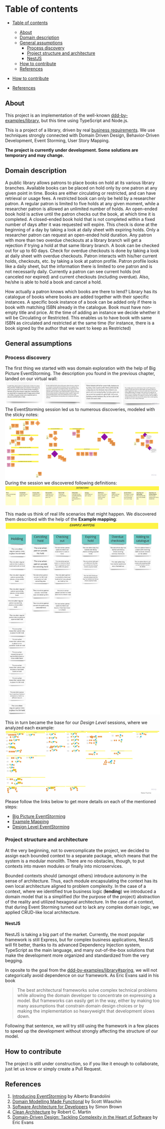 # Table of contents

- [Table of contents](#table-of-contents)

  - [About](#about)
  - [Domain description](#domain-description)
  - [General assumptions](#general-assumptions)
    - [Process discovery](#process-discovery)
    - [Project structure and architecture](#project-structure-and-architecture)
    - [NestJS](#nestjs)
  - [How to contribute](#how-to-contribute)
  - [References](#references)

- [How to contribute](#how-to-contribute)
- [References](#references)

## About

This project is an implementation of the well-known [ddd-by-examples/library](https://github.com/ddd-by-examples/library), but this time using TypeScript and Node.js.

This is a project of a library, driven by real [business requirements](#domain-description).
We use techniques strongly connected with Domain Driven Design, Behavior-Driven Development,
Event Storming, User Story Mapping.

**The project is currently under development. Some solutions are temporary and may change.**

## Domain description

A public library allows patrons to place books on hold at its various library branches.
Available books can be placed on hold only by one patron at any given point in time.
Books are either circulating or restricted, and can have retrieval or usage fees.
A restricted book can only be held by a researcher patron. A regular patron is limited
to five holds at any given moment, while a researcher patron is allowed an unlimited number
of holds. An open-ended book hold is active until the patron checks out the book, at which time it
is completed. A closed-ended book hold that is not completed within a fixed number of
days after it was requested will expire. This check is done at the beginning of a day by
taking a look at daily sheet with expiring holds. Only a researcher patron can request
an open-ended hold duration. Any patron with more than two overdue checkouts at a library
branch will get a rejection if trying a hold at that same library branch. A book can be
checked out for up to 60 days. Check for overdue checkouts is done by taking a look at
daily sheet with overdue checkouts. Patron interacts with his/her current holds, checkouts, etc.
by taking a look at patron profile. Patron profile looks like a daily sheet, but the
information there is limited to one patron and is not necessarily daily. Currently a
patron can see current holds (not canceled nor expired) and current checkouts (including overdue).
Also, he/she is able to hold a book and cancel a hold.

How actually a patron knows which books are there to lend? Library has its catalogue of
books where books are added together with their specific instances. A specific book
instance of a book can be added only if there is book with matching ISBN already in
the catalogue. Book must have non-empty title and price. At the time of adding an instance
we decide whether it will be Circulating or Restricted. This enables
us to have book with same ISBN as circulated and restricted at the same time (for instance,
there is a book signed by the author that we want to keep as Restricted)

## General assumptions

### Process discovery

The first thing we started with was domain exploration with the help of Big Picture EventStorming.
The description you found in the previous chapter, landed on our virtual wall:  
![Event Storming Domain description](docs/images/eventstorming-domain-desc.png)  
The EventStorming session led us to numerous discoveries, modeled with the sticky notes:  
![Event Storming Big Picture](docs/images/eventstorming-big-picture.jpg)  
During the session we discovered following definitions:  
![Event Storming Definitions](docs/images/eventstorming-definitions.png)

This made us think of real life scenarios that might happen. We discovered them described with the help of
the **Example mapping**:  
![Example mapping](docs/images/example-mapping.png)

This in turn became the base for our _Design Level_ sessions, where we analyzed each example:  
![Example mapping](docs/images/eventstorming-design-level.jpg)

Please follow the links below to get more details on each of the mentioned steps:

- [Big Picture EventStorming](./docs/big-picture.md)
- [Example Mapping](docs/example-mapping.md)
- [Design Level EventStorming](docs/design-level.md)

### Project structure and architecture

At the very beginning, not to overcomplicate the project, we decided to assign each bounded context
to a separate package, which means that the system is a modular monolith. There are no obstacles, though,
to put contexts into maven modules or finally into microservices.

Bounded contexts should (amongst others) introduce autonomy in the sense of architecture. Thus, each module
encapsulating the context has its own local architecture aligned to problem complexity.
In the case of a context, where we identified true business logic (**lending**) we introduced a domain model
that is a simplified (for the purpose of the project) abstraction of the reality and utilized
hexagonal architecture. In the case of a context, that during Event Storming turned out to lack any complex
domain logic, we applied CRUD-like local architecture.

#### NestJS

NestJS is taking a big part of the market. Currently, the most popular framework is still Express, but for complex business applications, NestJS will fit better, thanks to its advanced Dependency Injection system, TypeScript as the main language, and many out-of-the-box solutions that make the development more organized and standardized from the very begging.

In oposite to the goal from the [ddd-by-examples/library#spring](https://github.com/ddd-by-examples/library#spring), we will not categorically avoid dependence on our framework. As Eric Evans said in his book

> The best architectural frameworks solve complex technical
> problems while allowing the domain developer to concentrate on expressing a model. But frameworks can easily get in the way, either by making too many assumptions that constrain domain
> design choices or by making the implementation so heavyweight that development slows down.

Following that sentence, we will try still using the framework in a few places to speed up the development without strongly affecting the structure of our model.

## How to contribute

The project is still under construction, so if you like it enough to collaborate, just let us
know or simply create a Pull Request.

## References

1. [Introducing EventStorming](https://leanpub.com/introducing_eventstorming) by Alberto Brandolini
2. [Domain Modelling Made Functional](https://pragprog.com/book/swdddf/domain-modeling-made-functional) by Scott Wlaschin
3. [Software Architecture for Developers](https://softwarearchitecturefordevelopers.com) by Simon Brown
4. [Clean Architecture](https://www.amazon.com/Clean-Architecture-Craftsmans-Software-Structure/dp/0134494164) by Robert C. Martin
5. [Domain-Driven Design: Tackling Complexity in the Heart of Software](https://www.amazon.com/Domain-Driven-Design-Tackling-Complexity-Software/dp/0321125215) by Eric Evans
